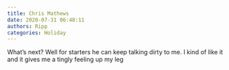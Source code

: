 ```yaml
---
title: Chris Mathews
date: 2020-07-31 06:48:11
authors: Ripp
categories: Holiday
---
```


 What’s next?   Well for starters he can keep talking dirty to me.   I kind of like it and it gives me a tingly feeling up my leg